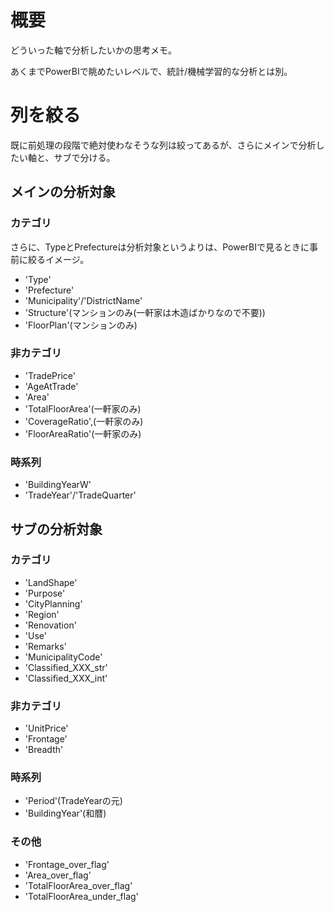 # 概要
どういった軸で分析したいかの思考メモ。

あくまでPowerBIで眺めたいレベルで、統計/機械学習的な分析とは別。

# 列を絞る
既に前処理の段階で絶対使わなそうな列は絞ってあるが、さらにメインで分析したい軸と、サブで分ける。

## メインの分析対象
### カテゴリ
さらに、TypeとPrefectureは分析対象というよりは、PowerBIで見るときに事前に絞るイメージ。
- 'Type'
- 'Prefecture'
- 'Municipality'/'DistrictName'
- 'Structure'(マンションのみ(一軒家は木造ばかりなので不要))
- 'FloorPlan'(マンションのみ)

### 非カテゴリ
- 'TradePrice'
- 'AgeAtTrade'
- 'Area'
- 'TotalFloorArea'(一軒家のみ)
- 'CoverageRatio',(一軒家のみ)
- 'FloorAreaRatio'(一軒家のみ)

### 時系列
- 'BuildingYearW'
- 'TradeYear'/'TradeQuarter'

## サブの分析対象
### カテゴリ
- 'LandShape'
- 'Purpose'
- 'CityPlanning'
- 'Region'
- 'Renovation'
- 'Use'
- 'Remarks'
- 'MunicipalityCode'
- 'Classified_XXX_str'
- 'Classified_XXX_int'

### 非カテゴリ
- 'UnitPrice'
- 'Frontage'
- 'Breadth'

### 時系列
- 'Period'(TradeYearの元)
- 'BuildingYear'(和暦)

### その他
- 'Frontage_over_flag'
- 'Area_over_flag'
- 'TotalFloorArea_over_flag'
- 'TotalFloorArea_under_flag'